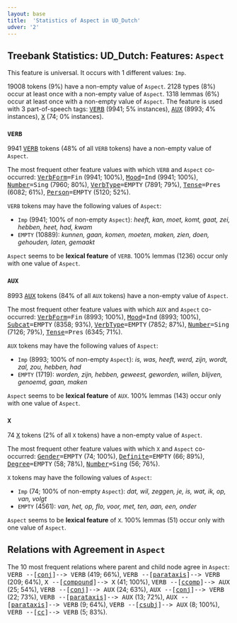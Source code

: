 ```yaml
---
layout: base
title:  'Statistics of Aspect in UD_Dutch'
udver: '2'
---
```


## Treebank Statistics: UD_Dutch: Features: `Aspect`

This feature is universal.
It occurs with 1 different values: `Imp`.

19008 tokens (9%) have a non-empty value of `Aspect`.
2128 types (8%) occur at least once with a non-empty value of `Aspect`.
1318 lemmas (6%) occur at least once with a non-empty value of `Aspect`.
The feature is used with 3 part-of-speech tags: <tt><a href="nl-pos-VERB.html">VERB</a></tt> (9941; 5% instances), <tt><a href="nl-pos-AUX.html">AUX</a></tt> (8993; 4% instances), <tt><a href="nl-pos-X.html">X</a></tt> (74; 0% instances).

### `VERB`

9941 <tt><a href="nl-pos-VERB.html">VERB</a></tt> tokens (48% of all `VERB` tokens) have a non-empty value of `Aspect`.

The most frequent other feature values with which `VERB` and `Aspect` co-occurred: <tt><a href="nl-feat-VerbForm.html">VerbForm</a></tt><tt>=Fin</tt> (9941; 100%), <tt><a href="nl-feat-Mood.html">Mood</a></tt><tt>=Ind</tt> (9941; 100%), <tt><a href="nl-feat-Number.html">Number</a></tt><tt>=Sing</tt> (7960; 80%), <tt><a href="nl-feat-VerbType.html">VerbType</a></tt><tt>=EMPTY</tt> (7891; 79%), <tt><a href="nl-feat-Tense.html">Tense</a></tt><tt>=Pres</tt> (6082; 61%), <tt><a href="nl-feat-Person.html">Person</a></tt><tt>=EMPTY</tt> (5120; 52%).

`VERB` tokens may have the following values of `Aspect`:

* `Imp` (9941; 100% of non-empty `Aspect`): <em>heeft, kan, moet, komt, gaat, zei, hebben, heet, had, kwam</em>
* `EMPTY` (10889): <em>kunnen, gaan, komen, moeten, maken, zien, doen, gehouden, laten, gemaakt</em>

`Aspect` seems to be **lexical feature** of `VERB`. 100% lemmas (1236) occur only with one value of `Aspect`.

### `AUX`

8993 <tt><a href="nl-pos-AUX.html">AUX</a></tt> tokens (84% of all `AUX` tokens) have a non-empty value of `Aspect`.

The most frequent other feature values with which `AUX` and `Aspect` co-occurred: <tt><a href="nl-feat-VerbForm.html">VerbForm</a></tt><tt>=Fin</tt> (8993; 100%), <tt><a href="nl-feat-Mood.html">Mood</a></tt><tt>=Ind</tt> (8993; 100%), <tt><a href="nl-feat-Subcat.html">Subcat</a></tt><tt>=EMPTY</tt> (8358; 93%), <tt><a href="nl-feat-VerbType.html">VerbType</a></tt><tt>=EMPTY</tt> (7852; 87%), <tt><a href="nl-feat-Number.html">Number</a></tt><tt>=Sing</tt> (7126; 79%), <tt><a href="nl-feat-Tense.html">Tense</a></tt><tt>=Pres</tt> (6345; 71%).

`AUX` tokens may have the following values of `Aspect`:

* `Imp` (8993; 100% of non-empty `Aspect`): <em>is, was, heeft, werd, zijn, wordt, zal, zou, hebben, had</em>
* `EMPTY` (1719): <em>worden, zijn, hebben, geweest, geworden, willen, blijven, genoemd, gaan, maken</em>

`Aspect` seems to be **lexical feature** of `AUX`. 100% lemmas (143) occur only with one value of `Aspect`.

### `X`

74 <tt><a href="nl-pos-X.html">X</a></tt> tokens (2% of all `X` tokens) have a non-empty value of `Aspect`.

The most frequent other feature values with which `X` and `Aspect` co-occurred: <tt><a href="nl-feat-Gender.html">Gender</a></tt><tt>=EMPTY</tt> (74; 100%), <tt><a href="nl-feat-Definite.html">Definite</a></tt><tt>=EMPTY</tt> (66; 89%), <tt><a href="nl-feat-Degree.html">Degree</a></tt><tt>=EMPTY</tt> (58; 78%), <tt><a href="nl-feat-Number.html">Number</a></tt><tt>=Sing</tt> (56; 76%).

`X` tokens may have the following values of `Aspect`:

* `Imp` (74; 100% of non-empty `Aspect`): <em>dat, wil, zeggen, je, is, wat, ik, op, van, volgt</em>
* `EMPTY` (4561): <em>van, het, op, flo, voor, met, ten, aan, een, onder</em>

`Aspect` seems to be **lexical feature** of `X`. 100% lemmas (51) occur only with one value of `Aspect`.

## Relations with Agreement in `Aspect`

The 10 most frequent relations where parent and child node agree in `Aspect`:
<tt>VERB --[<tt><a href="nl-dep-conj.html">conj</a></tt>]--> VERB</tt> (419; 66%),
<tt>VERB --[<tt><a href="nl-dep-parataxis.html">parataxis</a></tt>]--> VERB</tt> (209; 64%),
<tt>X --[<tt><a href="nl-dep-compound.html">compound</a></tt>]--> X</tt> (41; 100%),
<tt>VERB --[<tt><a href="nl-dep-ccomp.html">ccomp</a></tt>]--> AUX</tt> (25; 54%),
<tt>VERB --[<tt><a href="nl-dep-conj.html">conj</a></tt>]--> AUX</tt> (24; 63%),
<tt>AUX --[<tt><a href="nl-dep-conj.html">conj</a></tt>]--> VERB</tt> (22; 73%),
<tt>VERB --[<tt><a href="nl-dep-parataxis.html">parataxis</a></tt>]--> AUX</tt> (13; 72%),
<tt>AUX --[<tt><a href="nl-dep-parataxis.html">parataxis</a></tt>]--> VERB</tt> (9; 64%),
<tt>VERB --[<tt><a href="nl-dep-csubj.html">csubj</a></tt>]--> AUX</tt> (8; 100%),
<tt>VERB --[<tt><a href="nl-dep-cc.html">cc</a></tt>]--> VERB</tt> (5; 83%).

